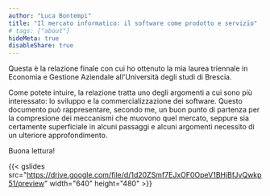 ```yaml
---
author: "Luca Bontempi"
title: "Il mercato informatico: il software come prodotto e servizio"
# tags: ["about"]
hideMeta: true
disableShare: true
---
```


Questa è la relazione finale con cui ho ottenuto la mia laurea triennale in Economia e Gestione Aziendale all'Università degli studi di Brescia.  

Come potete intuire, la relazione tratta uno degli argomenti a cui sono più interessato: lo sviluppo e la commercializzazione dei software. Questo documento può rappresentare, secondo me, un buon punto di partenza per la compresione dei meccanismi che muovono quel mercato, seppure sia certamente superficiale in alcuni passaggi e alcuni argomenti necessito di un ulteriore approfondimento.

Buona lettura!

{{< gslides src="https://drive.google.com/file/d/1d20ZSmf7EJxOF0OpeV1BHjBfJvQwkp51/preview" width="640" height="480" >}}